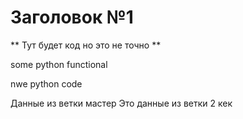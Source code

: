 # Заголовок №1

** Тут будет код но это не точно **

some python functional

nwe python code


Данные из ветки мастер
Это данные из ветки 2 кек

